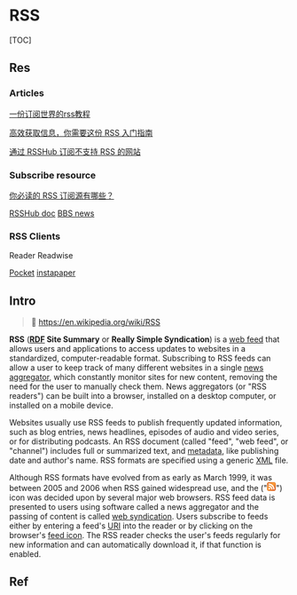 # RSS

[TOC]



## Res
### Articles
[一份订阅世界的rss教程](https://www.jianshu.com/p/a5fa5cd6d933)

[高效获取信息，你需要这份 RSS 入门指南](https://sspai.com/post/56391)

[通过 RSSHub 订阅不支持 RSS 的网站](https://sspai.com/post/47100)


### Subscribe resource
[你必读的 RSS 订阅源有哪些？](https://www.zhihu.com/question/19580096)

[RSSHub doc](https://docs.rsshub.app)
[BBS news](https://www.bbc.co.uk/news/10628494)


### RSS Clients
Reader 
Readwise

[Pocket](https://getpocket.com/en/)
[instapaper](https://www.instapaper.com)



## Intro
> 🔗 https://en.wikipedia.org/wiki/RSS

**RSS** (**[RDF](https://en.wikipedia.org/wiki/Resource_Description_Framework) Site Summary** or **Really Simple Syndication**) is a [web feed](https://en.wikipedia.org/wiki/Web_feed) that allows users and applications to access updates to websites in a standardized, computer-readable format. Subscribing to RSS feeds can allow a user to keep track of many different websites in a single [news aggregator](https://en.wikipedia.org/wiki/News_aggregator), which constantly monitor sites for new content, removing the need for the user to manually check them. News aggregators (or "RSS readers") can be built into a browser, installed on a desktop computer, or installed on a mobile device.

Websites usually use RSS feeds to publish frequently updated information, such as blog entries, news headlines, episodes of audio and video series, or for distributing podcasts. An RSS document (called "feed", "web feed", or "channel") includes full or summarized text, and [metadata](https://en.wikipedia.org/wiki/Metadata), like publishing date and author's name. RSS formats are specified using a generic [XML](https://en.wikipedia.org/wiki/XML) file.

Although RSS formats have evolved from as early as March 1999, it was between 2005 and 2006 when RSS gained widespread use, and the ("[![Feed-icon.svg](../../../../../../Assets/Pics/16px-Feed-icon.svg.png)](https://en.wikipedia.org/wiki/File:Feed-icon.svg)") icon was decided upon by several major web browsers. RSS feed data is presented to users using software called a news aggregator and the passing of content is called [web syndication](https://en.wikipedia.org/wiki/Web_syndication). Users subscribe to feeds either by entering a feed's [URI](https://en.wikipedia.org/wiki/Uniform_Resource_Identifier) into the reader or by clicking on the browser's [feed icon](https://en.wikipedia.org/wiki/Web_feed#Feed_icon). The RSS reader checks the user's feeds regularly for new information and can automatically download it, if that function is enabled.



## Ref
